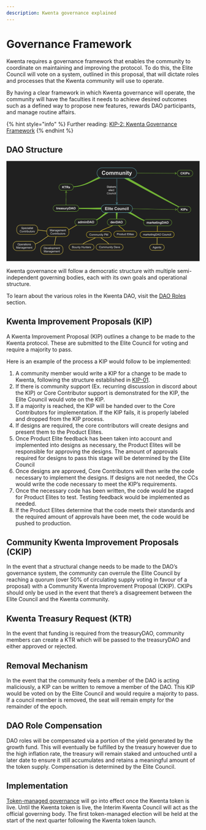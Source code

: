 ```yaml
---
description: Kwenta governance explained
---
```


# Governance Framework

Kwenta requires a governance framework that enables the community to coordinate on maintaining and improving the protocol. To do this, the Elite Council will vote on a system, outlined in this proposal, that will dictate roles and processes that the Kwenta community will use to operate.

By having a clear framework in which Kwenta governance will operate, the community will have the faculties it needs to achieve desired outcomes such as a defined way to propose new features, rewards DAO participants, and manage routine affairs.

{% hint style="info" %}
Further reading: [KIP-2: Kwenta Governance Framework](https://kips.kwenta.io/kips/kip-2/)
{% endhint %}

## DAO Structure

![](../.gitbook/assets/KwentaDAO.png)

Kwenta governance will follow a democratic structure with multiple semi-independent governing bodies, each with its own goals and operational structure.

To learn about the various roles in the Kwenta DAO, visit the [DAO Roles](dao-roles/) section.

## Kwenta Improvement Proposals (KIP)

A Kwenta Improvement Proposal (KIP) outlines a change to be made to the Kwenta protocol. These are submitted to the Elite Council for voting and require a majority to pass.

Here is an example of the process a KIP would follow to be implemented:

1. A community member would write a KIP for a change to be made to Kwenta, following the structure established in [KIP-01](https://kips.kwenta.io/kips/kip-1/).
2. If there is community support (Ex. recurring discussion in discord about the KIP) or Core Contributor support is demonstrated for the KIP, the Elite Council would vote on the KIP.
3. If a majority is reached, the KIP will be handed over to the Core Contributors for implementation. If the KIP fails, it is properly labeled and dropped from the KIP process.
4. If designs are required, the core contributors will create designs and present them to the Product Elites.
5. Once Product Elite feedback has been taken into account and implemented into designs as necessary, the Product Elites will be responsible for approving the designs. The amount of approvals required for designs to pass this stage will be determined by the Elite Council
6. Once designs are approved, Core Contributors will then write the code necessary to implement the designs. If designs are not needed, the CCs would write the code necessary to meet the KIP’s requirements.
7. Once the necessary code has been written, the code would be staged for Product Elites to test. Testing feedback would be implemented as needed.
8. If the Product Elites determine that the code meets their standards and the required amount of approvals have been met, the code would be pushed to production.

## Community Kwenta Improvement Proposals (CKIP)

In the event that a structural change needs to be made to the DAO’s governance system, the community can overrule the Elite Council by reaching a quorum (over 50% of circulating supply voting in favour of a proposal) with a Community Kwenta Improvement Proposal (CKIP). CKIPs should only be used in the event that there’s a disagreement between the Elite Council and the Kwenta community.

## Kwenta Treasury Request (KTR)

In the event that funding is required from the treasuryDAO, community members can create a KTR which will be passed to the treasuryDAO and either approved or rejected.

## Removal Mechanism

In the event that the community feels a member of the DAO is acting maliciously, a KIP can be written to remove a member of the DAO. This KIP would be voted on by the Elite Council and would require a majority to pass. If a council member is removed, the seat will remain empty for the remainder of the epoch.

## DAO Role Compensation

DAO roles will be compensated via a portion of the yield generated by the growth fund. This will eventually be fulfilled by the treasury however due to the high inflation rate, the treasury will remain staked and untouched until a later date to ensure it still accumulates and retains a meaningful amount of the token supply. Compensation is determined by the Elite Council.

## Implementation

[Token-managed governance](../tokenomics/kwenta-tokenomics.md) will go into effect once the Kwenta token is live. Until the Kwenta token is live, the Interim Kwenta Council will act as the official governing body. The first token-managed election will be held at the start of the next quarter following the Kwenta token launch.
